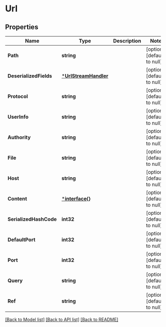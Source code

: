 # Url

## Properties
Name | Type | Description | Notes
------------ | ------------- | ------------- | -------------
**Path** | **string** |  | [optional] [default to null]
**DeserializedFields** | [***UrlStreamHandler**](URLStreamHandler.md) |  | [optional] [default to null]
**Protocol** | **string** |  | [optional] [default to null]
**UserInfo** | **string** |  | [optional] [default to null]
**Authority** | **string** |  | [optional] [default to null]
**File** | **string** |  | [optional] [default to null]
**Host** | **string** |  | [optional] [default to null]
**Content** | [***interface{}**](interface{}.md) |  | [optional] [default to null]
**SerializedHashCode** | **int32** |  | [optional] [default to null]
**DefaultPort** | **int32** |  | [optional] [default to null]
**Port** | **int32** |  | [optional] [default to null]
**Query** | **string** |  | [optional] [default to null]
**Ref** | **string** |  | [optional] [default to null]

[[Back to Model list]](../README.md#documentation-for-models) [[Back to API list]](../README.md#documentation-for-api-endpoints) [[Back to README]](../README.md)


